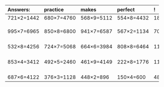 | Answers: | practice | makes | perfect | ! |
| :--- | :--- | :--- | :--- | :--- |
| 721×2=1442 | 680×7=4760 | 568×9=5112 | 554×8=4432 | 185×3=555 | 
|   |   |   |   |   | 
|   |   |   |   |   | 
|   |   |   |   |   | 
| 995×7=6965 | 850×8=6800 | 941×7=6587 | 567×2=1134 | 709×9=6381 | 
|   |   |   |   |   | 
|   |   |   |   |   | 
|   |   |   |   |   | 
|   |   |   |   |   | 
| 532×8=4256 | 724×7=5068 | 664×6=3984 | 808×8=6464 | 110×7=770 | 
|   |   |   |   |   | 
|   |   |   |   |   | 
|   |   |   |   |   | 
|   |   |   |   |   | 
| 853×4=3412 | 492×5=2460 | 461×9=4149 | 222×8=1776 | 118×4=472 | 
|   |   |   |   |   | 
|   |   |   |   |   | 
|   |   |   |   |   | 
|   |   |   |   |   | 
| 687×6=4122 | 376×3=1128 | 448×2=896 | 150×4=600 | 486×8=3888 | 

